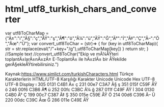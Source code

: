 # html_utf8_turkish_chars_and_converter

var utf8ToCharMap ={"Ä±":"ı","Ã§":"ç","ÅŸ":"ş","Ã¶":"ö","Ã¼":"ü","ÄŸ":"Ğ","Ä°":"İ","Ã‡":"Ç","Ã–":"Ö","Ãœ":"Ü"};
var convert_utf8ToChar = (str)=> { 
    for (key in utf8ToCharMap){
        str = str.replace(eval("/"+key+"/g"),utf8ToCharMap[key])
    }
    return str;
}
//Sample text
//convert_utf8ToChar("Ekip ve mÃ¼ÅŸteri toplantÄ±larÄ±nÄ±zÄ± E-ToplantÄ± ile hÄ±zlÄ± bir ÅŸekilde gerÃ§ekleÅŸtirebilirsiniz.")

Kaynak:https://www.simlict.com/turkishCharacters.html 
Türkçe Karakterlerin HTML/UTF-8 Karşılığı
Karakter	Unicode	Unicode Hex	UTF-8	UTF-8 Display
ı	305	0131	C4B1	Ä±
ç	231	00e7	C3A7	Ã§
ş	351	015f	C59F	ÅŸ
ö	246	00f6	C3B6	Ã¶
ü	252	00fc	C3BC	Ã¼
ğ	287	011f	C49F	ÄŸ
İ	304	0130	C4B0	Ä°
Ç	199	00c7	C387	Ã‡
Ş	350	015e	C59E	ÅŸ
Ö	214	00d6	C396	Ã–
Ü	220	00dc	C39C	Ãœ
Ğ	286	011e	C49E	ÄŸ
